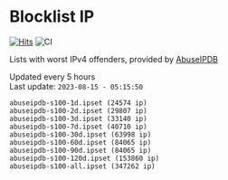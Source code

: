 # Blocklist IP

[![Hits](https://hits.seeyoufarm.com/api/count/incr/badge.svg?url=https%3A%2F%2Fgithub.com%2Fborestad%2Fblocklist-ip%2F&count_bg=%2379C83D&title_bg=%23555555&icon=&icon_color=%23E7E7E7&title=hits&edge_flat=false)](https://hits.seeyoufarm.com)  ![CI](https://img.shields.io/github/workflow/status/borestad/blocklist-ip/CI?style=flat-square)

Lists with worst IPv4 offenders, provided by [AbuseIPDB](https://www.abuseipdb.com/)

<!-- FOOTER-PLACEHOLDER -->
Updated every 5 hours<br>
Last update: `2023-08-15 - 05:15:50`
```
abuseipdb-s100-1d.ipset (24574 ip)
abuseipdb-s100-2d.ipset (29807 ip)
abuseipdb-s100-3d.ipset (33140 ip)
abuseipdb-s100-7d.ipset (40710 ip)
abuseipdb-s100-30d.ipset (63998 ip)
abuseipdb-s100-60d.ipset (84065 ip)
abuseipdb-s100-90d.ipset (84065 ip)
abuseipdb-s100-120d.ipset (153860 ip)
abuseipdb-s100-all.ipset (347262 ip)
```
